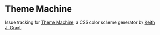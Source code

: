 # Theme Machine
Issue tracking for [Theme Machine](https://tools.keithjgrant.com/theme-machine/),
a CSS color scheme generator by [Keith J. Grant](https://keithjgrant.com).
